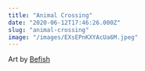 ```yaml
---
title: "Animal Crossing"
date: "2020-06-12T17:46:26.000Z"
slug: "animal-crossing"
image: "/images/EXsEPnKXYAcUa6M.jpeg"
---
```


Art by [Befish](https://twitter.com/BefishProd)
